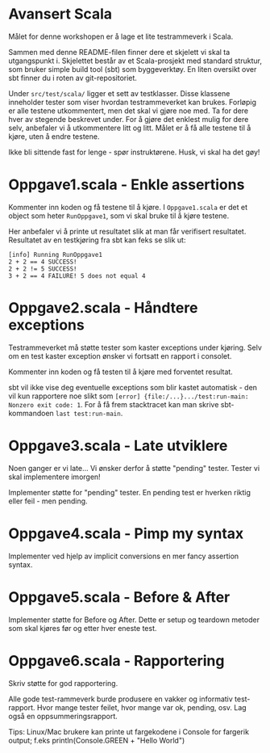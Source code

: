 Avansert Scala
==============

Målet for denne workshopen er å lage et lite testrammeverk i Scala.

Sammen med denne README-filen finner dere et skjelett vi skal ta utgangspunkt i. Skjelettet består av et Scala-prosjekt med standard struktur, som bruker simple build tool (sbt) som byggeverktøy. En liten oversikt over sbt finner du i roten av git-repositoriet.

Under `src/test/scala/` ligger et sett av testklasser. Disse klassene inneholder tester som viser hvordan testrammeverket kan brukes. Forløpig er alle testene utkommentert, men det skal vi gjøre noe med. Ta for dere hver av stegende beskrevet under. For å gjøre det enklest mulig for dere selv, anbefaler vi å utkommentere litt og litt. Målet er å få alle testene til å kjøre, uten å endre testene.

Ikke bli sittende fast for lenge - spør instruktørene. Husk, vi skal ha det gøy!

Oppgave1.scala - Enkle assertions
=====

Kommenter inn koden og få testene til å kjøre. I `Oppgave1.scala` er det et object som heter `RunOppgave1`, som vi skal bruke til å kjøre testene.

Her anbefaler vi å printe ut resultatet slik at man får verifisert resultatet. Resultatet av en testkjøring fra sbt kan feks se slik ut:

	[info] Running RunOppgave1 
	2 + 2 == 4 SUCCESS!
	2 + 2 != 5 SUCCESS!
	3 + 2 == 4 FAILURE! 5 does not equal 4

Oppgave2.scala - Håndtere exceptions
=====

Testrammeverket må støtte tester som kaster exceptions under kjøring. Selv om en test kaster exception ønsker vi fortsatt en rapport i consolet.

Kommenter inn koden og få testen til å kjøre med forventet resultat. 

sbt vil ikke vise deg eventuelle exceptions som blir kastet automatisk - den vil kun rapportere noe slikt som `[error] {file:/...}.../test:run-main: Nonzero exit code: 1`. For å få frem stacktracet kan man skrive sbt-kommandoen `last test:run-main`.

Oppgave3.scala - Late utviklere
=====

Noen ganger er vi late... Vi ønsker derfor å støtte "pending" tester. Tester vi skal implementere imorgen! 

Implementer støtte for "pending" tester. En pending test er hverken riktig eller feil - men pending.

Oppgave4.scala - Pimp my syntax
=====

Implementer ved hjelp av implicit conversions en mer fancy assertion syntax.

Oppgave5.scala - Before & After
=====

Implementer støtte for Before og After. Dette er setup og teardown metoder som skal kjøres før og etter hver eneste test.

Oppgave6.scala - Rapportering
=====

Skriv støtte for god rapportering.  

Alle gode test-rammeverk burde produsere en vakker og informativ test-rapport. Hvor mange tester feilet, hvor mange var ok, pending, osv. Lag også en oppsummeringsrapport.

Tips: Linux/Mac brukere kan printe ut fargekodene i Console for fargerik output; f.eks println(Console.GREEN + "Hello World")

